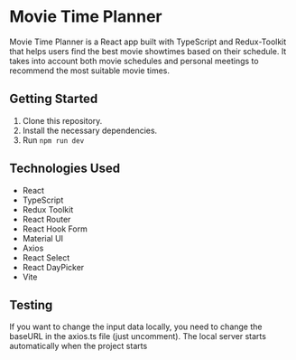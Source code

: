 # Movie Time Planner

Movie Time Planner is a React app built with TypeScript and Redux-Toolkit that helps users find the best movie showtimes based on their schedule. It takes into account both movie schedules and personal meetings to recommend the most suitable movie times.

## Getting Started

1. Clone this repository.
2. Install the necessary dependencies.
3. Run `npm run dev`

## Technologies Used

- React
- TypeScript
- Redux Toolkit
- React Router
- React Hook Form
- Material UI
- Axios
- React Select
- React DayPicker
- Vite

## Testing

If you want to change the input data locally, you need to change the baseURL in the axios.ts file (just uncomment). The local server starts automatically when the project starts
